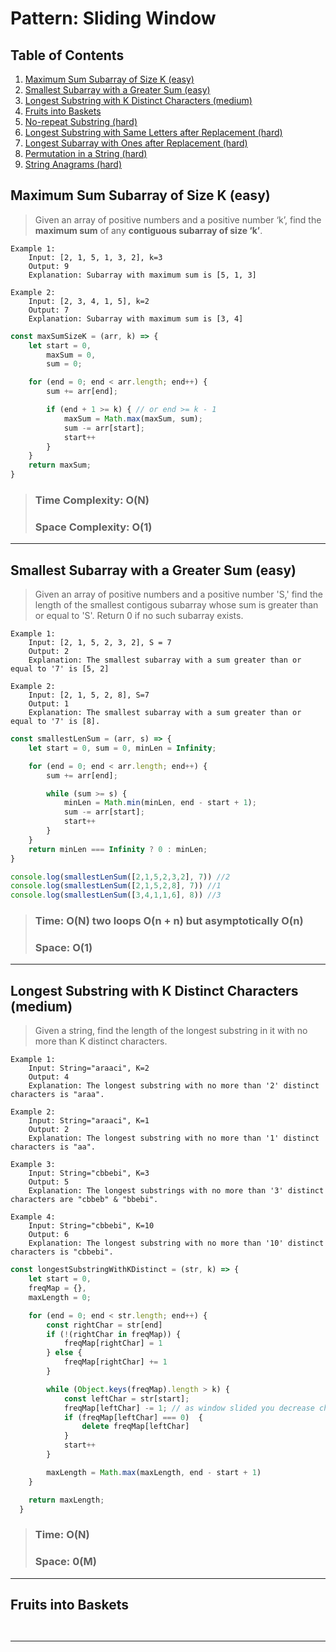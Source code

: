# Pattern: Sliding Window

## Table of Contents

1. [Maximum Sum Subarray of Size K (easy)](#maximum-sum-subarray-of-size-k-easy)
2. [Smallest Subarray with a Greater Sum (easy)](#smallest-subarray-with-a-greater-sum-easy)
3. [Longest Substring with K Distinct Characters (medium)](#longest-substring-with-k-distinct-characters-medium)
4. [Fruits into Baskets](#fruits-into-baskets)
5. [No-repeat Substring (hard)](#no-repeat-substring-hard)
6. [Longest Substring with Same Letters after Replacement (hard)](#longest-substring-with-same-letters-after-replacement-hard)
7. [Longest Subarray with Ones after Replacement (hard)](#longest-subarray-with-ones-after-replacement-hard)
8. [Permutation in a String (hard)](#permutation-in-a-string-hard)
9. [String Anagrams (hard)](#string-anagrams-hard)


## Maximum Sum Subarray of Size K (easy)

>Given an array of positive numbers and a positive number ‘k’, find the **maximum sum** of any **contiguous subarray of size ‘k’**.

```
Example 1:
    Input: [2, 1, 5, 1, 3, 2], k=3
    Output: 9
    Explanation: Subarray with maximum sum is [5, 1, 3]

Example 2:
    Input: [2, 3, 4, 1, 5], k=2
    Output: 7
    Explanation: Subarray with maximum sum is [3, 4]
```    

```javascript
const maxSumSizeK = (arr, k) => {
    let start = 0,
        maxSum = 0,
        sum = 0;

    for (end = 0; end < arr.length; end++) {
        sum += arr[end];

        if (end + 1 >= k) { // or end >= k - 1
            maxSum = Math.max(maxSum, sum);
            sum -= arr[start];
            start++
        }
    }
    return maxSum;
}
```
>### **Time Complexity: O(N)**
>### **Space Complexity: O(1)**

---

## Smallest Subarray with a Greater Sum (easy)

>Given an array of positive numbers and a positive number 'S,' find the length of the
smallest contigous subarray whose sum is greater than or equal to 'S'. Return 0 if no 
such subarray exists.

```
Example 1:
    Input: [2, 1, 5, 2, 3, 2], S = 7
    Output: 2
    Explanation: The smallest subarray with a sum greater than or equal to '7' is [5, 2]

Example 2:
    Input: [2, 1, 5, 2, 8], S=7 
    Output: 1
    Explanation: The smallest subarray with a sum greater than or equal to '7' is [8].
```

```javascript
const smallestLenSum = (arr, s) => {
    let start = 0, sum = 0, minLen = Infinity;

    for (end = 0; end < arr.length; end++) {
        sum += arr[end];

        while (sum >= s) {
            minLen = Math.min(minLen, end - start + 1);
            sum -= arr[start];
            start++
        }
    }
    return minLen === Infinity ? 0 : minLen;
}

console.log(smallestLenSum([2,1,5,2,3,2], 7)) //2
console.log(smallestLenSum([2,1,5,2,8], 7)) //1
console.log(smallestLenSum([3,4,1,1,6], 8)) //3
```
> ### Time: O(N) two loops O(n + n) but asymptotically O(n)
> ### Space: O(1)

---

## Longest Substring with K Distinct Characters (medium)

>Given a string, find the length of the longest substring in it with no more than K distinct characters.

```
Example 1:
    Input: String="araaci", K=2
    Output: 4
    Explanation: The longest substring with no more than '2' distinct characters is "araa".

Example 2:
    Input: String="araaci", K=1
    Output: 2
    Explanation: The longest substring with no more than '1' distinct characters is "aa".

Example 3:
    Input: String="cbbebi", K=3
    Output: 5
    Explanation: The longest substrings with no more than '3' distinct characters are "cbbeb" & "bbebi".

Example 4:
    Input: String="cbbebi", K=10
    Output: 6
    Explanation: The longest substring with no more than '10' distinct characters is "cbbebi".
```

```javascript
const longestSubstringWithKDistinct = (str, k) => {
    let start = 0,
    freqMap = {},
    maxLength = 0; 

    for (end = 0; end < str.length; end++) {
        const rightChar = str[end]
        if (!(rightChar in freqMap)) {
            freqMap[rightChar] = 1 
        } else {
            freqMap[rightChar] += 1
        }

        while (Object.keys(freqMap).length > k) { 
            const leftChar = str[start];
            freqMap[leftChar] -= 1; // as window slided you decrease char frequency
            if (freqMap[leftChar] === 0)  {
                delete freqMap[leftChar]
            }
            start++                              
        }

        maxLength = Math.max(maxLength, end - start + 1)    
    }

    return maxLength;                               
  }
```

> ### Time: O(N)
> ### Space: 0(M) 

---

## Fruits into Baskets

>

```
```

```javascript
```

>
>

---

